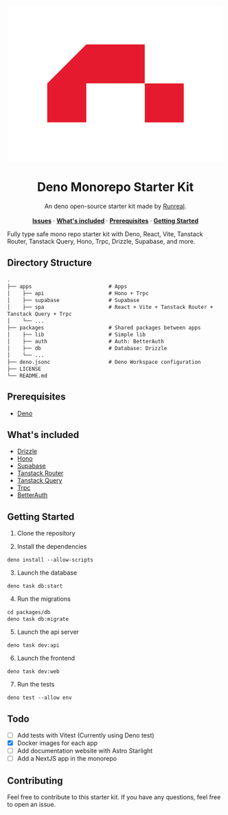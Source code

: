 <p align="center">
<img src="image.png " alt="Deno Monorepo Starter Kit" />
</p>


<p align="center">
	<h1 align="center"><b>Deno Monorepo Starter Kit</b></h1>
<p align="center">
    An deno open-source starter kit made by <a href="https://www.runreal.dev">Runreal</a>.
    <br />
    <br />
    <a href="https://github.com/runreal/deno-monorepo-template/issues"><strong>Issues</strong></a> ·
    <a href="#whats-included"><strong>What's included</strong></a> ·
    <a href="#prerequisites"><strong>Prerequisites</strong></a> ·
    <a href="#getting-started"><strong>Getting Started</strong></a>
  </p>
</p>


Fully type safe mono repo starter kit with Deno, React, Vite, Tanstack Router, Tanstack Query, Hono, Trpc, Drizzle, Supabase, and more.

## Directory Structure

```
.
├── apps                         # Apps
│    ├── api                     # Hono + Trpc
│    ├── supabase                # Supabase
│    ├── spa                     # React + Vite + Tanstack Router + Tanstack Query + Trpc
│    └── ...
├── packages                     # Shared packages between apps
│    ├── lib                     # Simple lib
│    ├── auth                    # Auth: BetterAuth
│    ├── db                      # Database: Drizzle
│    └── ...
├── deno.jsonc                   # Deno Workspace configuration
├── LICENSE
└── README.md
```

## Prerequisites

- [Deno](https://deno.land/)


## What's included

- [Drizzle](https://drizzle.team/)
- [Hono](https://hono.dev/)
- [Supabase](https://supabase.com/)
- [Tanstack Router](https://tanstack.com/router/latest)
- [Tanstack Query](https://tanstack.com/query/latest)
- [Trpc](https://trpc.io/)
- [BetterAuth](https://www.better-auth.com/)

## Getting Started

1. Clone the repository

2. Install the dependencies

```shell
deno install --allow-scripts
```

3. Launch the database

```shell
deno task db:start
```

4. Run the migrations

```shell
cd packages/db
deno task db:migrate
```

5. Launch the api server

```shell
deno task dev:api
```

6. Launch the frontend

```shell
deno task dev:web
```
7. Run the tests

```shell
deno test --allow env
```

## Todo

- [ ] Add tests with Vitest (Currently using Deno test)
- [X] Docker images for each app
- [ ] Add documentation website with Astro Starlight
- [ ] Add a NextJS app in the monorepo

## Contributing

Feel free to contribute to this starter kit. If you have any questions, feel free to open an issue.

